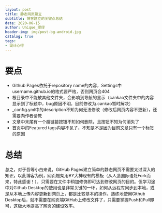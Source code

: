 ```yaml
---
layout: post
title: 静态网页建立
subtitle: 博客建立的关键点总结
date: 2020-06-15
author: Unique_缪缪
header-img: img/post-bg-android.jpg
catalog: true
tags:
- 设计心得
---
```

# 要点
* Github Pages依托于repository name的内容，Settings中username.github.io的格式要严格，否则网页会404
* 根目录中不能放其他文件夹，会影响到导航的显示（cankao文件夹中的内容显示到了标题中，bug原因不明，目前修改为.cankao暂时解决）
* _config.yml中的description不知为何无法修改（修改后网页内容不更新），还需要向作者请教
* 文章中末尾有一个超链接按钮不知如何删除，且按钮不知为何消失了
* 首页中的Featured tags内容不见了，不知是不是因为目前文章只有一个标签的原因
# 总结
总之，对于吾等小白来说，GitHub Pages建立简单的静态网页不需要太过深入的知识，以此博客为例，网页框架用BY大神现有的模板（从人造国际语处Fork而来，特此感谢！），只需要在文件中稍加修饰即可达到修改网页的目的。但学习途中对Github Desktop的使用也是非常关键的一环，如何从远程库同步到本地，或是从本地上传内容更新到网页上，都是比较基本的操作。熟练地使用Github Desktop后，就不需要在网页端GitHub上修改文件了，只需要掌握Push和Pull即可，这极大地提高了网页的建设效率。
